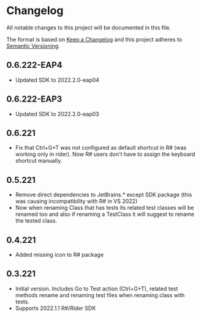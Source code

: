 # Changelog

All notable changes to this project will be documented in this file.

The format is based on [Keep a Changelog](http://keepachangelog.com/en/1.0.0/)
and this project adheres to [Semantic Versioning](http://semver.org/spec/v2.0.0.html).

## 0.6.222-EAP4

- Updated SDK to 2022.2.0-eap04

## 0.6.222-EAP3

- Updated SDK to 2022.2.0-eap03

## 0.6.221

- Fix that Ctrl+G+T was not configured as default shortcut in R# (was working only in rider). Now R# users don't have to assign the keyboard shortcut manually.

## 0.5.221

- Remove direct dependencies to JetBrains.* except SDK package (this was causing incompatibility with R# in VS 2022)
- Now when renaming Class that has tests its related test classes will
  be renamed too and also if renaming a TestClass it will suggest to
  rename the tested class.

## 0.4.221

- Added missing icon to R# package

## 0.3.221

- Initial version. Includes Go to Test action (Ctrl+G+T), related test methods rename and renaming test files when
  renaming class with tests.
- Supports 2022.1.1 R#/Rider SDK
